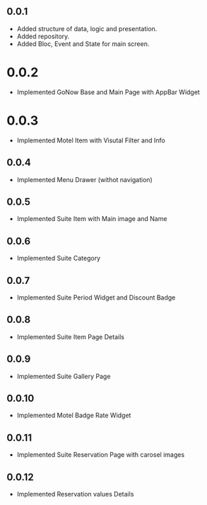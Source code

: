 ## 0.0.1

* Added structure of data, logic and presentation.
* Added repository.
* Added Bloc, Event and State for main screen.

# 0.0.2

* Implemented GoNow Base and Main Page with AppBar Widget

# 0.0.3

* Implemented Motel Item with Visutal Filter and Info

## 0.0.4

* Implemented Menu Drawer (withot navigation)

## 0.0.5

* Implemented Suite Item with Main image and Name


## 0.0.6

* Implemented Suite Category

## 0.0.7

* Implemented Suite Period Widget and Discount Badge


## 0.0.8

* Implemented Suite Item Page Details

## 0.0.9

* Implemented Suite Gallery Page

## 0.0.10

* Implemented Motel Badge Rate Widget


## 0.0.11

* Implemented Suite Reservation Page with carosel images

## 0.0.12

* Implemented Reservation values Details 
